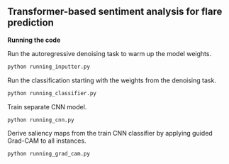 ## Transformer-based sentiment analysis for flare prediction

**Running the code**

Run the autoregressive denoising task to warm up the model weights. 

```python
python running_inputter.py
```

Run the classification starting with the weights from the denoising task.
```python
python running_classifier.py
```

Train separate CNN model. 
```python
python running_cnn.py
```

Derive saliency maps from the train CNN classifier by applying guided Grad-CAM to all instances.
```python
python running_grad_cam.py
```